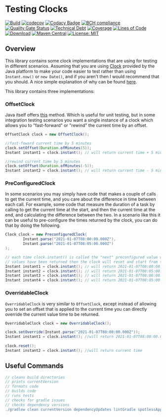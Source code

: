 # Testing Clocks

[![Build](https://github.com/michaelruocco/testing-clocks/workflows/pipeline/badge.svg)](https://github.com/michaelruocco/testing-clocks/actions)
[![codecov](https://codecov.io/gh/michaelruocco/testing-clocks/branch/master/graph/badge.svg?token=FWDNP534O7)](https://codecov.io/gh/michaelruocco/testing-clocks)
[![Codacy Badge](https://app.codacy.com/project/badge/Grade/272889cf707b4dcb90bf451392530794)](https://www.codacy.com/gh/michaelruocco/testing-clocks/dashboard?utm_source=github.com&amp;utm_medium=referral&amp;utm_content=michaelruocco/testing-clocks&amp;utm_campaign=Badge_Grade)
[![BCH compliance](https://bettercodehub.com/edge/badge/michaelruocco/testing-clocks?branch=master)](https://bettercodehub.com/)
[![Quality Gate Status](https://sonarcloud.io/api/project_badges/measure?project=michaelruocco_testing-clocks&metric=alert_status)](https://sonarcloud.io/dashboard?id=michaelruocco_testing-clocks)
[![Technical Debt](https://sonarcloud.io/api/project_badges/measure?project=michaelruocco_testing-clocks&metric=sqale_index)](https://sonarcloud.io/dashboard?id=michaelruocco_testing-clocks)
[![Coverage](https://sonarcloud.io/api/project_badges/measure?project=michaelruocco_testing-clocks&metric=coverage)](https://sonarcloud.io/dashboard?id=michaelruocco_testing-clocks)
[![Lines of Code](https://sonarcloud.io/api/project_badges/measure?project=michaelruocco_testing-clocks&metric=ncloc)](https://sonarcloud.io/dashboard?id=michaelruocco_testing-clocks)
[![Download](https://api.bintray.com/packages/michaelruocco/maven/testing-clocks/images/download.svg)](https://bintray.com/michaelruocco/maven/testing-clocks/_latestVersion)
[![Maven Central](https://img.shields.io/maven-central/v/com.github.michaelruocco/testing-clocks.svg?label=Maven%20Central)](https://search.maven.org/search?q=g:%22com.github.michaelruocco%22%20AND%20a:%22testing-clocks%22)
[![License: MIT](https://img.shields.io/badge/License-MIT-yellow.svg)](https://opensource.org/licenses/MIT)

## Overview

This library contains some clock implementations that are using for testing in different scenarios. Assuming that you
are using [Clock](https://docs.oracle.com/javase/8/docs/api/java/time/Clock.html) provided by the Java platform to make
your code easier to test rather than using ```Instant.now()``` or ```new Date()```, and if you aren't then I would
recommend that you should. A nice simple explanation of why can be found
[here](https://phauer.com/2019/modern-best-practices-testing-java/#dont-use-instantnow-or-new-date).

This library contains three implementations:

### OffsetClock

Java itself offers
[this](https://docs.oracle.com/javase/8/docs/api/java/time/Clock.html#offset-java.time.Clock-java.time.Duration-)
method. Which is useful for unit testing, but in some integration testing scenarios you want a single instance of a
clock which allows you to "fast-forward" or "rewind" the current time by an offset.
    
```java
OffsetClock clock = new OffsetClock();

//fast-foward current time by 5 minutes
clock.setOffset(Duration.ofMinutes(5));
Instant instant1 = clock.instant(); // will return current time + 5 minutes

//rewind current time by 5 minutes
clock.setOffset(Duration.ofMinutes(-5));
Instant instant2 = clock.instant(); // will return current time - 5 minutes
```
    
### PreConfiguredClock

In some scenarios you may simply have code that makes a couple of calls to get the current time, and you care about the
difference in time between each call. For example, some code that measure the duration of a task by calling to get
the current time at the start, and then the current time at the end, and calculating the difference between the two.
In a scenario like this it can be useful to pre-configure the times returned by the clock, you can do that by doing
the following.

```java
Clock clock = new PreconfiguredClock(
        Instant.parse("2021-01-07T08:00:00.000Z"),
        Instant.parse("2021-01-07T08:05:00.000Z")
);

// each time clock.instant() is called the "next" preconfigured value will be returned, once all the preconfigured
// values have been returned then the clock will reset and start from the first value again
Instant instant1 = clock.instant(); // will return 2021-01-07T08:00:00.000Z
Instant instant2 = clock.instant(); // will return 2021-01-07T08:05:00.000Z
Instant instant3 = clock.instant(); // will return 2021-01-07T08:00:00.000Z
Instant instant4 = clock.instant(); // will return 2021-01-07T08:05:00.000Z
```

### OverridableClock

```OverridableClock``` is very similar to ```OffsetClock```, except instead of allowing you to set an offset that is
applied to the current time you can directly override the current value time to be returned.

```java
OverridableClock clock = new OverridableClock();

clock.setOverride(Instant.parse("2021-01-07T08:00:00.000Z"));
Instant instant1 = clock.instant(); //will return 2021-01-07T08:00:00.000Z
        
clock.reset();
Instant instant2 = clock.instant(); //will return current time
```

## Useful Commands

```gradle
// cleans build directories
// prints currentVersion
// formats code
// builds code
// runs tests
// checks for gradle issues
// checks dependency versions
./gradlew clean currentVersion dependencyUpdates lintGradle spotlessApply build
```